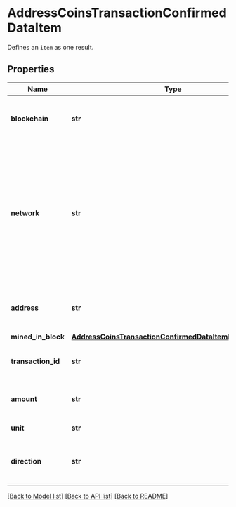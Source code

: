 # AddressCoinsTransactionConfirmedDataItem

Defines an `item` as one result.

## Properties
Name | Type | Description | Notes
------------ | ------------- | ------------- | -------------
**blockchain** | **str** | Represents the specific blockchain protocol name, e.g. Ethereum, Bitcoin, etc. | 
**network** | **str** | Represents the name of the blockchain network used; blockchain networks are usually identical as technology and software, but they differ in data, e.g. - \&quot;mainnet\&quot; is the live network with actual data while networks like \&quot;testnet\&quot;, \&quot;ropsten\&quot;, \&quot;rinkeby\&quot; are test networks. | 
**address** | **str** | Defines the specific address to which the coin transaction has been sent and is confirmed. | 
**mined_in_block** | [**AddressCoinsTransactionConfirmedDataItemMinedInBlock**](AddressCoinsTransactionConfirmedDataItemMinedInBlock.md) |  | 
**transaction_id** | **str** | Defines the unique ID of the specific transaction, i.e. its identification number. | 
**amount** | **str** | Defines the amount of coins sent with the confirmed transaction. | 
**unit** | **str** | Defines the unit of the transaction, e.g. BTC. | 
**direction** | **str** | Defines whether the transaction is \&quot;incoming\&quot; or \&quot;outgoing\&quot;. | 

[[Back to Model list]](../README.md#documentation-for-models) [[Back to API list]](../README.md#documentation-for-api-endpoints) [[Back to README]](../README.md)


